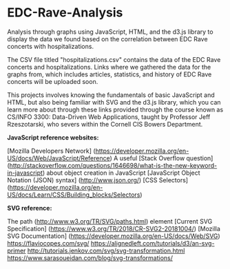 # EDC-Rave-Analysis
Analysis through graphs using JavaScript, HTML, and the d3.js library to display the data we found based on the correlation between EDC Rave concerts with hospitalizations.

The CSV file titled "hospitalizations.csv" contains the data of the EDC Rave concerts and hospitalizations. Links where we gathered the data for the graphs from, which includes articles, statistics, and history of EDC Rave concerts will be uploaded soon.

This projects involves knowing the fundamentals of basic JavaScript and HTML, but also being familiar with SVG and the d3.js library, which you can learn more about through these links provided through the course known as CS/INFO 3300: Data-Driven Web Applications, taught by Professor Jeff Rzeszotarski, who severs within the Cornell CIS Bowers Department.

**JavaScript reference websites:**

[Mozilla Developers Network] (https://developer.mozilla.org/en-US/docs/Web/JavaScript/Reference) 
A useful [Stack Overflow question] (http://stackoverflow.com/questions/1646698/what-is-the-new-keyword-in-javascript) about object creation in JavaScript
[JavaScript Object Notation (JSON) syntax] (http://www.json.org/)
[CSS Selectors] (https://developer.mozilla.org/en-US/docs/Learn/CSS/Building_blocks/Selectors)

**SVG reference:**

The path (http://www.w3.org/TR/SVG/paths.html) element
[Current SVG Specification] (https://www.w3.org/TR/2018/CR-SVG2-20181004/)
[Mozilla SVG Documentation] (https://developer.mozilla.org/en-US/docs/Web/SVG)
https://flaviocopes.com/svg/
https://alignedleft.com/tutorials/d3/an-svg-primer
http://tutorials.jenkov.com/svg/svg-transformation.html
https://www.sarasoueidan.com/blog/svg-transformations/
